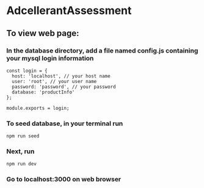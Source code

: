 # AdcellerantAssessment

## To view web page:

### In the database directory, add a file named config.js containing your mysql login information
```
const login = {
  host: 'localhost', // your host name
  user: 'root', // your user name
  password: 'password', // your password
  database: 'productInfo'
};

module.exports = login;
```


### To seed database, in your terminal run 

```
npm run seed
```

### Next, run
```
npm run dev
```

### Go to localhost:3000 on web browser
